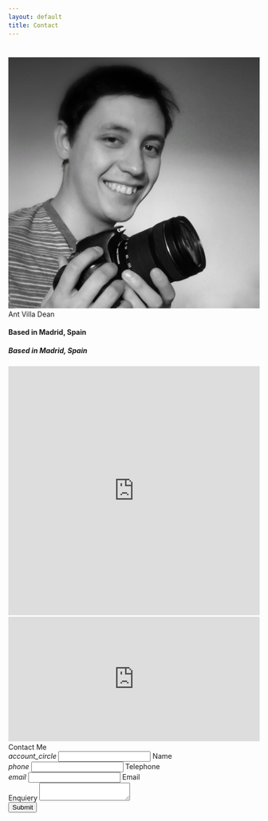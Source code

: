 ```yaml
---
layout: default
title: Contact
---
```

<div id="index-banner">
    <!-- Content -->
  <div class="container row">
      <div class="col s12" style="padding-bottom:5%;">        
        </div>
        <div class="col m4 l4">
          <div class="card">
            <div class="card-image">
              <img src="/assets/images/profile.png">
              <span class="card-title">Ant Villa Dean</span>
            </div>
          </div>
            <h4 class="hide-on-small-only">Based in Madrid, Spain</h4>
            <h5 class="hide-on-med-and-up center">Based in Madrid, Spain</h5>
        </div>
        <div class="col m8 l8">
          <div class="col s12 hide-on-med-and-down">
            <iframe src="https://www.google.com/maps/embed?pb=!1m18!1m12!1m3!1d97173.97825996262!2d-3.7495760673030545!3d40.43793316645201!2m3!1f0!2f0!3f0!3m2!1i1024!2i768!4f13.1!3m3!1m2!1s0xd422997800a3c81%3A0xc436dec1618c2269!2sMadrid%2C+Spain!5e0!3m2!1sen!2sus!4v1540973764456" class="z-depth-2" width="100%" height="500" frameborder="0" style="border:0" allowfullscreen></iframe>
          </div>
          <div class="col s12 hide-on-large-only">
            <iframe src="https://www.google.com/maps/embed?pb=!1m18!1m12!1m3!1d97173.97825996262!2d-3.7495760673030545!3d40.43793316645201!2m3!1f0!2f0!3f0!3m2!1i1024!2i768!4f13.1!3m3!1m2!1s0xd422997800a3c81%3A0xc436dec1618c2269!2sMadrid%2C+Spain!5e0!3m2!1sen!2sus!4v1540973764456" class="z-depth-2" width="100%" height="250" frameborder="0" style="border:0" allowfullscreen></iframe>
          </div>
    </div>
  </div>
      <!-- End of First Section -->
      <!--   Start of Second Section   -->
  <div class="container row">
      <form class="col s12" action="https://docs.google.com/forms/d/e/1FAIpQLSfCPfO8-ZMtinNFRdEcKGBjbuF3riw7GD6WgdVFgzdaju20qw/formResponse" method="POST" id="contact-form">
           <div class="card large">
             <div class="card-content">
              <span class="card-title">Contact Me</span>
                <div class="row">
                 <div class="input-field col s12 m5">
                   <i class="material-icons prefix cyan-text">account_circle</i>
                   <input id="icon_prefix" type="text" class="validate" name="entry.1905966688">
                   <label for="icon_prefix">Name</label>
                 </div>
                 <div class="input-field col s12 m7 offset-m5 hide-on-small-only"></div>
                 <div class="input-field col s12 m6">
                   <i class="material-icons prefix cyan-text">phone</i>
                   <input id="icon_telephone" type="tel" class="validate" name="entry.730212175">
                   <label for="icon_telephone">Telephone</label>
                 </div>
                 <div class="input-field col s12 m6">
                   <i class="material-icons prefix cyan-text">email</i>
                           <input id="email" type="email" class="validate" name="entry.1656596650">
                           <label for="email" data-error="wrong" data-success="right">Email</label>
                </div>
                <div class="input-field col s12">
                  <label for="textarea1">Enquiery</label>
                  <textarea id="textarea1" class="materialize-textarea" name="entry.1903872294"></textarea>
                </div>
                <div class="card-action">
                  <a class="waves-effect waves-light btn right cyan"><input class="white-text" type="submit" value="Submit"></a>
                </div>
              </div>
             </div>
        </div>
    </form>
</div>


